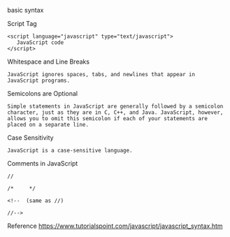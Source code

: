 basic syntax

Script Tag

	<script language="javascript" type="text/javascript">
	   JavaScript code
	</script>

Whitespace and Line Breaks

	JavaScript ignores spaces, tabs, and newlines that appear in JavaScript programs.

Semicolons are Optional

	Simple statements in JavaScript are generally followed by a semicolon character, just as they are in C, C++, and Java. JavaScript, however, allows you to omit this semicolon if each of your statements are placed on a separate line.

Case Sensitivity

	JavaScript is a case-sensitive language.

Comments in JavaScript

	// 

	/*     */

	<!--  (same as //)     

	//--> 


Reference
https://www.tutorialspoint.com/javascript/javascript_syntax.htm
